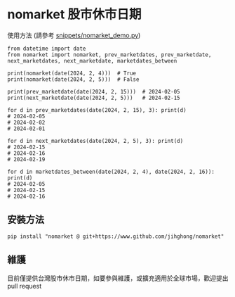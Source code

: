 nomarket 股市休市日期
=====================

使用方法 (請參考 [snippets/nomarket_demo.py](snippets/nomarket_demo.py))

    from datetime import date
    from nomarket import nomarket, prev_marketdates, prev_marketdate, next_marketdates, next_marketdate, marketdates_between

    print(nomarket(date(2024, 2, 4)))  # True
    print(nomarket(date(2024, 2, 5)))  # False

    print(prev_marketdate(date(2024, 2, 15)))  # 2024-02-05
    print(next_marketdate(date(2024, 2, 5)))   # 2024-02-15

    for d in prev_marketdates(date(2024, 2, 15), 3): print(d)
    # 2024-02-05
    # 2024-02-02
    # 2024-02-01

    for d in next_marketdates(date(2024, 2, 5), 3): print(d)
    # 2024-02-15
    # 2024-02-16
    # 2024-02-19

    for d in marketdates_between(date(2024, 2, 4), date(2024, 2, 16)): print(d)
    # 2024-02-05
    # 2024-02-15
    # 2024-02-16


安裝方法
--------

    pip install "nomarket @ git+https://www.github.com/jihghong/nomarket"

維護
----

目前僅提供台灣股市休市日期，如要參與維護，或擴充適用於全球市場，歡迎提出 pull request
